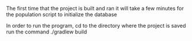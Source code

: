 The first time that the project is built and ran it will take a few minutes
for the population script to initialize the database

In order to run the program, cd to the directory where the project is saved
run the command ./gradlew build

